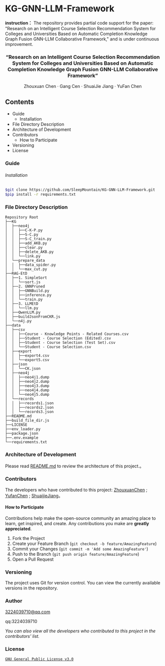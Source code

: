 # KG-GNN-LLM-Framework

**instruction：** The repository provides partial code support for the paper: "Research on an Intelligent Course Selection Recommendation System for Colleges and Universities Based on Automatic Completion Knowledge Graph Fusion GNN-LLM Collaborative Framework," and is under continuous improvement.

  <h3 align="center">“Research on an Intelligent Course Selection Recommendation System for Colleges and Universities Based on Automatic Completion Knowledge Graph Fusion GNN-LLM Collaborative Framework”</h3>
  <p align="center">
   Zhouxuan Chen · Gang Cen · ShuaiJie Jiang · YuFan Chen 
    <br />
  </p>



## Contents

- Guide
  - Installation
- File Directory Description
- Architecture of Development
- Contributors
  - How to Participate
- Versioning
- License
### Guide

###### Installation

```sh
$git clone https://github.com/SleepMountain/KG-GNN-LLM-Framework.git
$pip install -r requirements.txt
```

### File Directory Description

```
Repository Root 
├──KG
│  ├──neo4j
│  │  ├──C-K-P.py
│  │  ├──S-C.py
│  │  ├──S-C_train.py
│  │  ├──add_AKB.py
│  │  ├──clear.py
│  │  ├──delete_AKB.py
│  │  └──link.py
│  └──prepare_data
│  │  ├──data_spider.py
│  │  └──max_cut.py
├──RAG-EtD
│  ├──1. SimpleSort
│  │  └──sort.js
│  ├──2. GNNPruned
│  │  ├──GNNBuild.py
│  │  ├──inference.py
│  │  └──train.py
│  ├──3. LLMEtD
│  │  └──llm.py
│  ├──QwenLLM.py
│  ├──buildJsonFromCKR.js
│  └──n4j.py
├──data
│  ├──csv
│  │  ├──Course - Knowledge Points - Related Courses.csv
│  │  ├──Student - Course Selection (Edited).csv
│  │  ├──Student - Course Selection (Test Set).csv
│  │  └──Student - Course Selection.csv
│  ├──export
│  │  ├──export4.csv
│  │  └──export5.csv
│  ├──json
│  │  └──CK.json
│  ├──neo4j
│  │  ├──neo4j1.dump
│  │  ├──neo4j2.dump
│  │  ├──neo4j3.dump
│  │  ├──neo4j4.dump
│  │  └──neo4j5.dump
│  └──records
│  │  ├──records1.json
│  │  ├──records2.json
│  │  └──records3.json
├──README.md
├──build_file_dir.js
├──LICENSE
├──env_loader.py
├──package.json
├──.env.example
└──requirements.txt
```

### Architecture of Development 

Please read [README.md](https://github.com/SleepMountain/KG-GNN-LLM-Framework/blob/main/README.md) to review the architecture of this project.。



### Contributors

The developers who have contributed to this project: [ZhouxuanChen](https://github.com/SleepMountain) ; [YufanChen](https://github.com/ChenYFan) ; [ShuaijieJiang](https://github.com/JackComputer553)。



#### How to Participate

Contributions help make the open-source community an amazing place to learn, get inspired, and create. Any contributions you make are **greatly appreciated**.


1. Fork the Project
2. Create your Feature Branch (`git checkout -b feature/AmazingFeature`)
3. Commit your Changes (`git commit -m 'Add some AmazingFeature'`)
4. Push to the Branch (`git push origin feature/AmazingFeature`)
5. Open a Pull Request



### Versioning

The project uses Git for version control. You can view the currently available versions in the repository.



### Author

3224039710@qq.com

qq:3224039710

 *You can also view all the developers who contributed to this project in the contributors' list.*


### License

[`GNU General Public License v3.0`](LICENSE)


